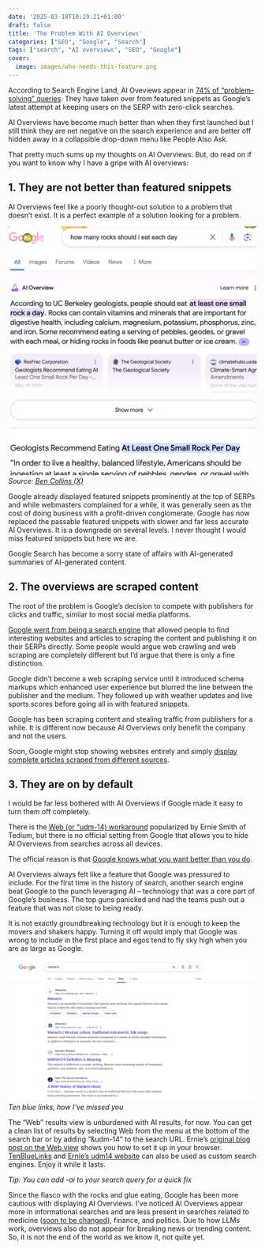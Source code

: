 ```yaml
---
date: '2025-03-18T10:19:21+01:00'
draft: false
title: 'The Problem With AI Overviews'
categories: ["SEO", "Google", "Search"]
tags: ["search", "AI overviews", "SEO", "Google"]
cover: 
  image: images/who-needs-this-feature.png
---
```

According to Search Engine Land, AI Oveviews appear in [74% of “problem-solving” queries](https://www.searchenginejournal.com/google-ai-overviews-found-in-74-of-problem-solving-queries/538504/). They have taken over from featured snippets as Google’s latest attempt at keeping users on the SERP with zero-click searches.

AI Overviews have become much better than when they first launched but I still think they are net negative on the search experience and are better off hidden away in a collapsible drop-down menu like People Also Ask.

That pretty much sums up my thoughts on AI Overviews. But, do read on if you want to know why I have a gripe with AI overviews:

## 1. They are not better than featured snippets

AI Overviews feel like a poorly thought-out solution to a problem that doesn’t exist. It is a perfect example of a solution looking for a problem. 

![Rocks per day](geology_facts.jpeg)
*Source: [Ben Collins (X)](https://x.com/oneunderscore__/status/1793779462968099202)*

Google already displayed featured snippets prominently at the top of SERPs and while webmasters complained for a while, it was generally seen as the cost of doing business with a profit-driven conglomerate. Google has now replaced the passable featured snippets with slower and far less accurate AI Overviews. It is a downgrade on several levels. I never thought I would miss featured snippets but here we are. 

Google Search has become a sorry state of affairs with AI-generated summaries of AI-generated content. 

## 2. The overviews are scraped content

The root of the problem is Google’s decision to compete with publishers for clicks and traffic, similar to most social media platforms.

[Google went from being a search engine](/posts/who-ruined-search/) that allowed people to find interesting websites and articles to scraping the content and publishing it on their SERPs directly. Some people would argue web crawling and web scraping are completely different but I’d argue that there is only a fine  distinction. 

Google didn’t become a web scraping service until it introduced schema markups which enhanced user experience but blurred the line between the publisher and the medium. They followed up with weather updates and live sports scores before going all in with featured snippets. 

Google has been scraping content and stealing traffic from publishers for a while. It is different now because AI Overviews only benefit the company and not the users. 

Soon, Google might stop showing websites entirely and simply [display complete articles scraped from different sources](https://blog.google/products/search/ai-mode-search/).  

## 3. They are on by default

I would be far less bothered with AI Overviews if Google made it easy to turn them off completely. 

There is the [Web (or “udm-14) workaround](https://tedium.co/2024/05/17/google-web-search-make-default/) popularized by Ernie Smith of Tedium, but there is no official setting from Google that allows you to hide AI Overviews from searches across all devices. 

The official reason is that [Google knows what you want better than you do](https://support.google.com/websearch/community-guide/280673332/frequently-asked-questions-about-ai-overviews#:~:text=why%20can't%20i%20disable%20ai%20overviews).

AI Overviews always felt like a feature that Google was pressured to include. For the first time in the history of search, another search engine beat Google to the punch leveraging AI – technology that was a core part of Google’s business. The top guns panicked and had the teams push out a feature that was not close to being ready.

It is not exactly groundbreaking technology but it is enough to keep the movers and shakers happy. Turning it off would imply that Google was wrong to include in the first place and egos tend to fly sky high when you are as large as Google.

![Ten Blue Links](mariachi-Google-Search.png)
*Ten blue links, how I've missed you*

The “Web” results view is unburdened with AI results, for now. You can get a clean list of results by selecting Web from the menu at the bottom of the search bar or by adding “&udm-14” to the search URL. Ernie’s [original blog post on the Web view](https://tedium.co/2024/05/17/google-web-search-make-default/) shows you how to set it up in your browser. [TenBlueLinks](https://tenbluelinks.org) and [Ernie’s udm14 website](https://udm14.com/) can also be used as custom search engines. Enjoy it while it lasts.

*Tip: You can add -ai to your search query for a quick fix*

Since the fiasco with the rocks and glue eating, Google has been more cautious with displaying AI Overviews. I’ve noticed AI Overviews appear more in informational searches and are less present in searches related to medicine ([soon to be changed](https://blog.google/technology/health/the-check-up-health-ai-updates-2025/)), finance, and politics. Due to how LLMs work, overviews also do not appear for breaking news or trending content. So, it is not the end of the world as we know it, not quite yet.







